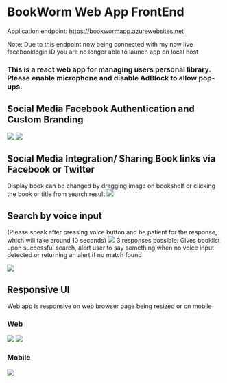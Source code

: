 # BookWorm Web App FrontEnd
Application endpoint: https://bookwormapp.azurewebsites.net

Note: Due to this endpoint now being connected with my now live facebooklogin ID you are no longer able to launch app on local host

### This is  a react web app for managing users personal library. Please enable microphone and disable AdBlock to allow pop-ups.

## Social Media Facebook Authentication and Custom Branding  
<img src = "https://i.imgur.com/yssrDao.jpg"> 
<img src = "https://i.imgur.com/lvI2IeP.jpg" >

## Social Media Integration/ Sharing Book links via Facebook or Twitter
Display book can be changed by dragging image on bookshelf or clicking the book or title from search result 
<img src = "https://i.imgur.com/sfY86BP.jpg"> 

## Search by voice input 
(Please speak after pressing voice button and be patient for the response, which will take around 10 seconds)
 <img src = "https://i.imgur.com/rmEToYv.jpg">
3 responses possible: Gives booklist upon successful search, alert user to say something when no voice input detected or returning
an alert if no match found

<img src = "https://i.imgur.com/mGOESS4.jpg">

## Responsive UI 
Web app is responsive on web browser page being resized or on mobile
### Web 
<img src = "https://i.imgur.com/bvzbVWq.jpg">
<img src = "https://i.imgur.com/77yZMsD.jpg">

### Mobile
<img src = "https://i.imgur.com/Z1WCGMY.jpg">













